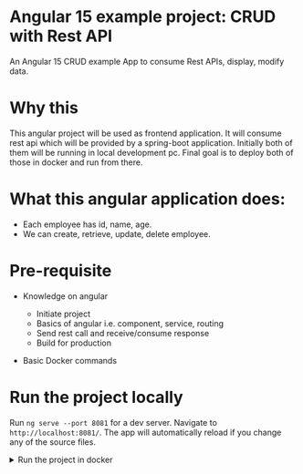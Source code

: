 # Angular 15 example project: CRUD with Rest API

An Angular 15 CRUD example App to consume Rest APIs, display, modify data.

# Why this
This angular project will be used as frontend application. It will consume rest api which will be provided by a spring-boot application. Initially both of them will be running in local development pc. Final goal is to deploy both of those in docker and run from there.  

# What this angular application does:
- Each employee has id, name, age.
- We can create, retrieve, update, delete employee.

# Pre-requisite
- Knowledge on angular
  - Initiate project
  - Basics of angular i.e. component, service, routing
  - Send rest call and receive/consume response
  - Build for production
    
- Basic Docker commands
 

# Run the project locally
Run `ng serve --port 8081` for a dev server. Navigate to `http://localhost:8081/`. The app will automatically reload if you change any of the source files.

<details>
    <summary>Run the project in docker</summary>
 ## Step 1
</details>

 

